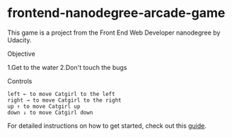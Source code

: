 frontend-nanodegree-arcade-game
===============================

This game is a project from the Front End Web Developer nanodegree by Udacity.

Objective

  1.Get to the water
  2.Don't touch the bugs

Controls

    left ← to move Catgirl to the left
    right → to move Catgirl to the right
    up ↑ to move Catgirl up
    down ↓ to move Catgirl down


For detailed instructions on how to get started, check out this [guide](https://docs.google.com/document/d/1v01aScPjSWCCWQLIpFqvg3-vXLH2e8_SZQKC8jNO0Dc/pub?embedded=true).
